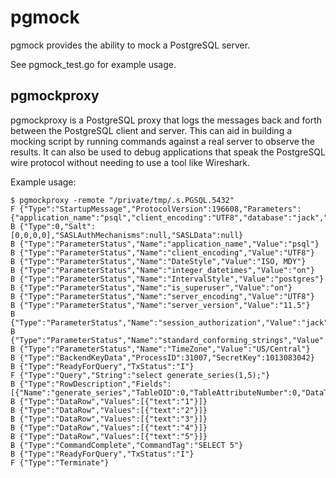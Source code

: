 # pgmock

pgmock provides the ability to mock a PostgreSQL server.

See pgmock_test.go for example usage.

## pgmockproxy

pgmockproxy is a PostgreSQL proxy that logs the messages back and forth between the PostgreSQL client and server. This
can aid in building a mocking script by running commands against a real server to observe the results. It can also be
used to debug applications that speak the PostgreSQL wire protocol without needing to use a tool like Wireshark.

Example usage:

```
$ pgmockproxy -remote "/private/tmp/.s.PGSQL.5432"
F {"Type":"StartupMessage","ProtocolVersion":196608,"Parameters":{"application_name":"psql","client_encoding":"UTF8","database":"jack","user":"jack"}}
B {"Type":0,"Salt":[0,0,0,0],"SASLAuthMechanisms":null,"SASLData":null}
B {"Type":"ParameterStatus","Name":"application_name","Value":"psql"}
B {"Type":"ParameterStatus","Name":"client_encoding","Value":"UTF8"}
B {"Type":"ParameterStatus","Name":"DateStyle","Value":"ISO, MDY"}
B {"Type":"ParameterStatus","Name":"integer_datetimes","Value":"on"}
B {"Type":"ParameterStatus","Name":"IntervalStyle","Value":"postgres"}
B {"Type":"ParameterStatus","Name":"is_superuser","Value":"on"}
B {"Type":"ParameterStatus","Name":"server_encoding","Value":"UTF8"}
B {"Type":"ParameterStatus","Name":"server_version","Value":"11.5"}
B {"Type":"ParameterStatus","Name":"session_authorization","Value":"jack"}
B {"Type":"ParameterStatus","Name":"standard_conforming_strings","Value":"on"}
B {"Type":"ParameterStatus","Name":"TimeZone","Value":"US/Central"}
B {"Type":"BackendKeyData","ProcessID":31007,"SecretKey":1013083042}
B {"Type":"ReadyForQuery","TxStatus":"I"}
F {"Type":"Query","String":"select generate_series(1,5);"}
B {"Type":"RowDescription","Fields":[{"Name":"generate_series","TableOID":0,"TableAttributeNumber":0,"DataTypeOID":23,"DataTypeSize":4,"TypeModifier":-1,"Format":0}]}
B {"Type":"DataRow","Values":[{"text":"1"}]}
B {"Type":"DataRow","Values":[{"text":"2"}]}
B {"Type":"DataRow","Values":[{"text":"3"}]}
B {"Type":"DataRow","Values":[{"text":"4"}]}
B {"Type":"DataRow","Values":[{"text":"5"}]}
B {"Type":"CommandComplete","CommandTag":"SELECT 5"}
B {"Type":"ReadyForQuery","TxStatus":"I"}
F {"Type":"Terminate"}
```
